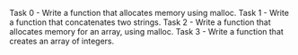 Task 0 - Write a function that allocates memory using malloc.
Task 1 - Write a function that concatenates two strings.
Task 2 - Write a function that allocates memory for an array, using malloc.
Task 3 - Write a function that creates an array of integers.

